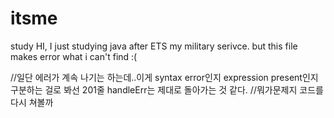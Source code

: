 # itsme
study
HI, I just studying java after ETS my military serivce. but this file makes error what i can't find :(

//일단 에러가 계속 나기는 하는데..이게 syntax error인지 expression present인지 구분하는 걸로 봐선 201줄 handleErr는 제대로 돌아가는 것 같다.
//뭐가문제지 코드를 다시 쳐볼까
